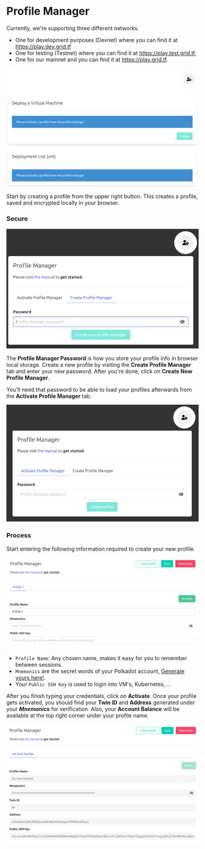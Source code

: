 # Profile Manager

Currently, we're supporting three different networks.
- One for development purposes (Devnet) where you can find it at https://play.dev.grid.tf 
- One for testing (Testnet) where you can find it at https://play.test.grid.tf,
- One for our mainnet and you can find it at https://play.grid.tf.

    
![](img/profile_manager1.png)

Start by creating a profile from the upper right button. This creates a profile, saved and encrypted locally in your browser.

### Secure 

![](img/pro_manager5.png)

The **Profile Manager Password** is how you store your profile info in browser local storage.
Create a new profile by visiting the **Create Profile Manager** tab and enter your new password. After you're done, click on **Create New Profile Manager**. 

You'll need that password to be able to load your profiles afterwards from the **Activate Profile Manager** tab.

![](img/pro_manager6.png)

### Process

Start entering the following information required to create your new profile.

![](img/dev_profile2.png)

- `Profile Name`: Any chosen name, makes it easy for you to remember between sessions.
- `Mnemonics` are the secret words of your Polkadot account, [Generate yours here!](tfchain_portal_polkadot_create_account). 
- Your `Public SSH Key` is used to login into VM's, Kubernetes, ... 

After you finish typing your credentials, click on **Activate**. Once your profile gets activated, you should find your **Twin ID** and **Address** generated under your ***Mnemonics*** for verification. Also, your **Account Balance** will be available at the top right corner under your profile name. 

![](img/dev_profile3.png)
